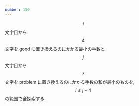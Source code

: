 ```yaml
---
number: 150
---
```

$$ i $$ 文字目から $$ 4 $$ 文字を good に置き換えるのにかかる最小の手数と $$ j $$ 文字目から $$ 7 $$ 文字を problem に置き換えるのにかかる手数の和が最小のものを, $$ i \leq j - 4 $$ の範囲で全探索する.
